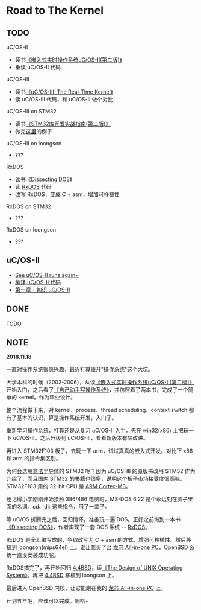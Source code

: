 # Road to The Kernel

## TODO

uC/OS-II

* 读书[《嵌入式实时操作系统uC/OS-II(第二版)》][1]
* 重读 uC/OS-II 代码

uC/OS-III

* 读书[《uC/OS-III, The Real-Time Kernel》][12]
* 读 uC/OS-III 代码，和 uC/OS-II 做个对比

uC/OS-III on STM32

* 读书[《STM32库开发实战指南(第二版)》][3]
* 做完[这里][13]的例子

uC/OS-III on loongson

* ???

RxDOS

* 读书[《Dissecting DOS》][8]
* 读 [RxDOS][7] 代码
* 改写 RxDOS，变成 C + asm，增加可移植性

RxDOS on STM32

* ???

RxDOS on loongson

* ???


## uC/OS-II

 * [See uC/OS-II runs again~][14]
 * [编译 uC/OS-II 代码][15]
 * [第一章 - 初识 uC/OS-II][16]

## DONE

TODO

## NOTE


**2018.11.18**

一直对操作系统很感兴趣，最近打算重开"操作系统"这个大坑。

大学本科的时候（2002-2006），从读[《嵌入式实时操作系统uC/OS-II(第二版)》][1]开始入门，之后看了[《自己动手写操作系统》][2]，并仿照着了两本书，完成了一个简单的 kernel，作为毕业设计。

整个流程做下来，对 kernel、process、thread scheduling、context switch 都有了基本的认识，算是操作系统开发，入门了。

重新学习操作系统，打算还是从复习 uC/OS-II 入手，先在 win32(x86) 上把玩一下 uC/OS-II。之后升级到 uC/OS-III，看看新版本有啥改进。

再进入 STM32F103 板子，去玩一下 arm，试试真真的嵌入式开发。对比下 x86 和 arm 的指令集区别。

为何会选用[意法半导体][4]的 STM32 呢？因为 uC/OS-III 的原版书改用 STM32 作为介绍了，而且国内 STM32 的书籍也很多，说明这个板子市场接受度很高嘛。STM32F103 用的 32-bit CPU 是 [ARM Cortex-M3][6]。

还记得小学刚刚开始接触 386/486 电脑时，MS-DOS 6.22 是个永远刻在脑子里面的名词。cd、dir 这些指令，用了一辈子。

等 uC/OS 折腾完之后，回归情怀，准备玩一遍 DOS。正好之前淘到一本书[《Dissecting DOS》][8]，作者实现了一套 DOS 系统 -- [RxDOS][7]。

RxDOS 是全汇编写成的，争取改写为 C + asm 的方式，增强可移植性。然后移植到 loongson(mips64el) 上。谁让我买了台 [龙芯 All-in-one PC][9]，OpenBSD 系统一直没安装成功呢。

RxDOS搞完了，再开始回归 [4.4BSD][11]，读[《The Design of UNIX Operating System》][10]。再把 [4.4BSD][11] 移植到 loongson 上。

最后进入 OpenBSD 内核，让它能跑在我的 [龙芯 All-in-one PC][9] 上。

计划五年吧，应该可以完成。啊哈~


[1]:https://book.douban.com/subject/1229913/
[2]:https://book.douban.com/subject/1422377/
[3]:https://book.douban.com/subject/27076457/
[4]:https://www.stmcu.com.cn/
[5]:https://stm32.tmall.com/
[6]:https://developer.arm.com/products/processors/cortex-m/cortex-m3
[7]:http://rxdos.sourceforge.net/
[8]:https://book.douban.com/subject/4004552/
[9]:https://github.com/kasicass/blog/blob/master/openbsd/2018_10_23_openbsd_6.4_on_lynloong.md
[10]:https://book.douban.com/subject/1768601/
[11]:https://github.com/sergev/4.4BSD-Lite2
[12]:https://book.douban.com/subject/3996146/
[13]:https://github.com/BearZPY/STM32-uCOSIII
[14]:https://github.com/kasicass/blog/blob/master/uCOS/2018_11_18_see_ucos2_runs.md
[15]:https://github.com/kasicass/blog/blob/master/uCOS/2018_11_18_compile_ucos2.md
[16]:https://github.com/kasicass/blog/blob/master/uCOS/2018_11_19_ucos2_examples.md
